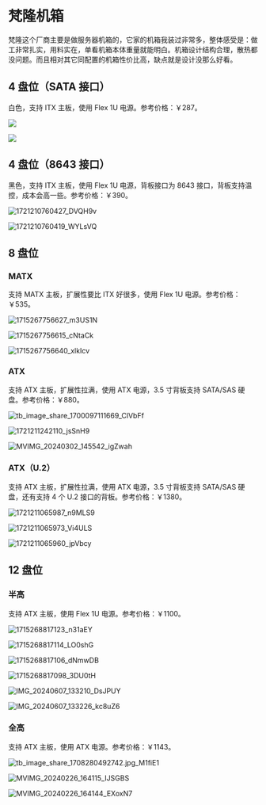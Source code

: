 # 梵隆机箱

梵隆这个厂商主要是做服务器机箱的，它家的机箱我装过非常多，整体感受是：做工非常扎实，用料实在，单看机箱本体重量就能明白。机箱设计结构合理，散热都没问题。而且相对其它同配置的机箱性价比高，缺点就是设计没那么好看。

## 4 盘位（SATA 接口）

白色，支持 ITX 主板，使用 Flex 1U 电源。参考价格：￥287。

![](https://img.slarker.me/wiki/1726408436156.webp)

![](https://img.slarker.me/wiki/1726408495146.webp)

## 4 盘位（8643 接口）

黑色，支持 ITX 主板，使用 Flex 1U 电源，背板接口为 8643 接口，背板支持温控，成本会高一些。参考价格：￥390。

![1721210760427_DVQH9v](https://img.slarker.me/wiki/1721210760427_DVQH9v.png)

![1721210760419_WYLsVQ](https://img.slarker.me/wiki/1721210760419_WYLsVQ.png)

## 8 盘位

### MATX

支持 MATX 主板，扩展性要比 ITX 好很多，使用 Flex 1U 电源。参考价格：￥535。

![1715267756627_m3US1N](https://img.slarker.me/wiki/1715267756627_m3US1N.jpg)

![1715267756615_cNtaCk](https://img.slarker.me/wiki/1715267756615_cNtaCk.jpg)

![1715267756640_xlkIcv](https://img.slarker.me/wiki/1715267756640_xlkIcv.jpg)

### ATX

支持 ATX 主板，扩展性拉满，使用 ATX 电源，3.5 寸背板支持 SATA/SAS 硬盘。参考价格：￥880。

![tb_image_share_1700097111669_ClVbFf](https://img.slarker.me/wiki/tb_image_share_1700097111669_ClVbFf.jpg)

![1721211242110_jsSnH9](https://img.slarker.me/wiki/1721211242110_jsSnH9.jpg)

![MVIMG_20240302_145542_igZwah](https://img.slarker.me/wiki/MVIMG_20240302_145542_igZwah.jpg)

### ATX（U.2）

支持 ATX 主板，扩展性拉满，使用 ATX 电源，3.5 寸背板支持 SATA/SAS 硬盘，还有支持 4 个 U.2 接口的背板。参考价格：￥1380。

![1721211065987_n9MLS9](https://img.slarker.me/wiki/1721211065987_n9MLS9.png)

![1721211065973_Vi4ULS](https://img.slarker.me/wiki/1721211065973_Vi4ULS.jpg)

![1721211065960_jpVbcy](https://img.slarker.me/wiki/1721211065960_jpVbcy.png)

## 12 盘位

### 半高
支持 ATX 主板，使用 Flex 1U 电源。参考价格：￥1100。

![1715268817123_n31aEY](https://img.slarker.me/wiki/1715268817123_n31aEY.png)

![1715268817114_LO0shG](https://img.slarker.me/wiki/1715268817114_LO0shG.jpg)

![1715268817106_dNmwDB](https://img.slarker.me/wiki/1715268817106_dNmwDB.png)

![1715268817098_3DU0tH](https://img.slarker.me/wiki/1715268817098_3DU0tH.png)

![IMG_20240607_133210_DsJPUY](https://img.slarker.me/wiki/IMG_20240607_133210_DsJPUY.jpg)

![IMG_20240607_133226_kc8uZ6](https://img.slarker.me/wiki/IMG_20240607_133226_kc8uZ6.jpg)

### 全高

支持 ATX 主板，使用 ATX 电源。参考价格：￥1143。

![tb_image_share_1708280492742.jpg_M1fiE1](https://img.slarker.me/wiki/tb_image_share_1708280492742.jpg_M1fiE1.png)

![MVIMG_20240226_164115_IJSGBS](https://img.slarker.me/wiki/MVIMG_20240226_164115_IJSGBS.jpg)

![MVIMG_20240226_164144_EXoxN7](https://img.slarker.me/wiki/MVIMG_20240226_164144_EXoxN7.jpg)